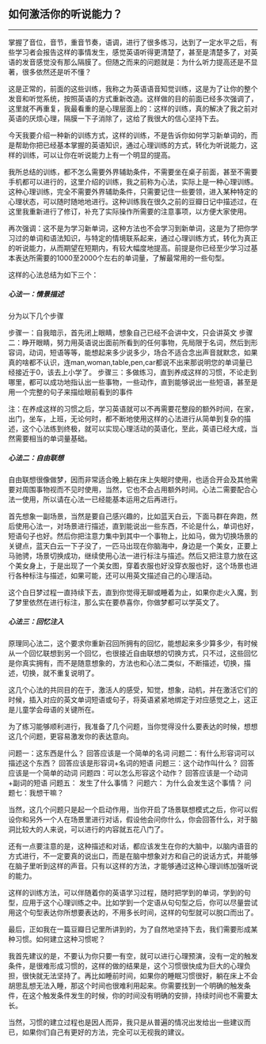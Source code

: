 ## 如何激活你的听说能力？

***

掌握了音位，音节，重音节奏，语调，进行了很多练习，达到了一定水平之后，有些学习者会报告这样的事情发生，感觉英语听得更清楚了，甚至是清楚多了，对英语的发音感觉没有那么隔膜了。但随之而来的问题就是：为什么听力提高还是不显著，很多依然还是听不懂？

这是正常的，前面的这些训练，我称之为英语语音知觉训练，这是为了让你的整个发音和听觉系统，按照英语的方式重新改造。这样做的目的前面已经多次强调了，这里就不再重复，我最看重的是心理层面上的：这样的训练，真的解决了我之前对英语的厌烦心理，隔膜一下子消除了，这给了我很大的信心坚持下去。

今天我要介绍一种新的训练方式，这样的训练，不是告诉你如何学习新单词的，而是帮助你把已经基本掌握的英语知识，通过心理训练的方式，转化为听说能力，这样的训练，可以让你在听说能力上有一个明显的提高。

我所总结的训练，都不怎么需要外界辅助条件，不需要坐在桌子前面，甚至不需要手机都可以进行的，这里介绍的训练，我之前称为心法，实际上是一种心理训练。这种心理训练，完全不需要外界辅助条件，只需要记住一些要领，进入某种特定的心理状态，可以随时随地地进行。这种训练我在很久之前的豆瓣日记中描述过，在这里我重新进行了修订，补充了实际操作所需要的注意事项，以方便大家使用。

再次强调：这不是为学习新单词，这种方法也不会学习到新单词，这是为了把你学习过的单词和语法知识，与特定的情境联系起来，通过心理训练方式，转化为真正的听说能力，从而期望在短期内，有较大幅度地提高。前提是你已经至少学习过基本表达所需要的1000至2000个左右的单词量，了解最常用的一些句型。

这样的心法总结为如下三个：

##### 心法一：情景描述

分为以下几个步骤

步骤一：自我暗示，首先闭上眼睛，想象自己已经不会讲中文，只会讲英文
步骤二：睁开眼睛，努力用英语说出面前所看到的任何事物，先局限于名词，然后到形容词，动词，短语等等，能想起来多少说多少，场合不适合念出声音就默念，如果真的啥都不认识，连man,woman,table,pen,car都说不出来那说明您的单词量已经接近于0，该去上小学了。
步骤三：多做练习，直到养成这样的习惯，不论走到哪里，都可以成功地指认出一些事物，一些动作，直到能够说出一些短语，甚至是用一个完整的句子来描绘眼前看到的事件

注：在养成这样的习惯之后，学习英语就可以不再需要花整段的额外时间，在家，出门，坐车，上班，无论何时，都不断地使用这样的心法进行从简单到复杂的描述，这个心法练到终极，就可以实现心理活动的英语化，至此，英语已经大成，当然需要相当的单词量基础。

##### 心法二：自由联想

自由联想很像做梦，因而非常适合晚上躺在床上失眠时使用，也适合开会及其他需要对周围事物视而不见时使用，当然，它也不会占用额外时间。心法二需要配合心法一使用，所以请在心法一已经能基本运用之后再进行。

首先想象一副场景，当然是要自己感兴趣的，比如蓝天白云，下面马群在奔跑，然后使用心法一，对场景进行描述，直到能说出一些东西，不论是什么，单词也好，短语句子也好。然后你把注意力集中到其中一个事物上，比如马，做为切换场景的关键点，蓝天白云一下子没了，一匹马出现在你脑海中，身边是一个美女，正要上马驰骋，场景切换成功，继续使用心法一进行标注与描述。然后又把注意力放在这个美女身上，于是出现了一个美女图，穿着衣服也好没穿衣服也好，这个场景也进行各种标注与描述，如果可能，还可以用英文描述自己的心理活动。

这个白日梦过程一直持续下去，直到你觉得无聊或睡着为止，如果你走火入魔，到了梦里依然在进行标注，那么实在要恭喜你，你做梦都可以学英文了。

##### 心法三：回忆注入

原理同心法二，这个要求你重新召回所拥有的回忆，能想起来多少算多少，有时候从一个回忆联想到另一个回忆，也很接近自由联想的切换方式，只不过，这些回忆是你真实拥有，而不是随意想象的，方法也和心法二类似，不断描述，切换，描述，切换，就不重复说明了。

这几个心法的共同目的在于，激活人的感受，知觉，想象，动机，并在激活它们的时候，插入对应的英文单词短语或句子，将英语紧紧地绑定于对应感觉之上，这正是儿童学会母语的关键所在。

为了练习能够顺利进行，我准备了几个问题，当你觉得没什么要表达的时候，想想这几个问题，更容易激发你的表达意向。

问题一：这东西是什么？     回答应该是一个简单的名词
问题二：有什么形容词可以描述这个东西？ 回答应该是形容词+名词的短语
问题三：这个动作叫什么？  回答应该是一个简单的动词
问题四：可以怎么形容这个动作？  回答应该是一个动词+副词的短语
问题五： 发生了什么事情？
问题六： 为什么会发生这个事情？
问题七：我想干嘛？

当然，这几个问题只是起一个启动作用，当你开启了场景联想模式之后，你可以假设你和另外一个人在场景里进行对话，假设他会问你什么，你会回答什么，对于脑洞比较大的人来说，可以进行的内容就五花八门了。

还有一点要注意的是，这种描述和对话，都应该发生在你的大脑中，以脑内语音的方式进行，不一定要真的说出口，而是在脑中想象对方和自己的说话方式，并能够在脑子里听到这样的声音。只有以这样的方法，才能够通过这种心理训练加强听说的能力。

这样的训练方法，可以伴随着你的英语学习过程，随时把学到的单词，学到的句型，应用于这个心理训练之中。比如学到一个定语从句句型之后，你可以尽量尝试用这个句型表达你所想要表达的，不用多长时间，这样的句型就可以脱口而出了。

最后，正如我在一篇豆瓣日记里所讲到的，为了自然地坚持下去，我们需要形成某种习惯。如何建立这种习惯呢？

我首先建议的是，不要认为你只要一有空，就可以进行心理预演，没有一定的触发条件，是很难形成习惯的，这样的做的结果是，这个习惯很快成为巨大的心理负担，很快就无法坚持了。再比如睡前时间，如果你的睡眠习惯很好，躺在床上不会胡思乱想无法入睡，那这个时间也很难利用起来。你需要找到一个明确的触发条件，在这个触发条件发生的时候，你的时间没有明确的安排，持续时间也不需要太长。

当然，习惯的建立过程也是因人而异，我只是从普遍的情况出发给出一些建议而已，如果你们自己有更好的方法，完全可以无视我的建议。
